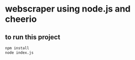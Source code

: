 # webscraper using node.js and cheerio
## to run this project
 

```sh
npm install
node index.js
```
